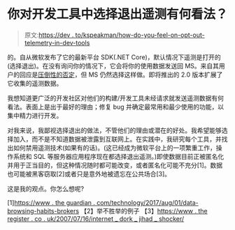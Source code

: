 # 你对开发工具中选择退出遥测有何看法？

> 原文:[https://dev . to/kspeakman/how-do-you-feel-on-opt-out-telemetry-in-dev-tools](https://dev.to/kspeakman/how-do-you-feel-about-opt-out-telemetry-in-dev-tools)

的。自从微软发布了它的最新平台 SDK(.NET Core)，默认情况下遥测是打开的(选择退出)。在没有询问你的情况下，它会将你的使用数据发送回 MS。来自其用户的回应是[压倒性的否定](https://github.com/dotnet/cli/issues/3093)，但 MS 仍然选择这样做。即将推出的 2.0 版本扩展了它收集的遥测数据。

我想知道更广泛的开发社区对他们的构建/开发工具未经请求就发送遥测数据有何看法。表面上是出于最好的理由；修复 bug 并确定最常用和最少使用的功能，以集中精力进行开发。

对我来说，我鄙视选择退出的做法，不管他们的理由或潜在的好处。我希望能够选择加入，而不是不知道数据被泄露到互联网上。在实践中，我研究每个工具，并找出如何禁用遥测技术(如果有的话)。(这已经成为微软平台上的一项繁重工作，操作系统和 SQL 等服务器应用程序现在都选择退出遥测。)即使数据目前正被匿名化并用于正当目的，但这种情况随时都可能改变，或者匿名化可能不充分[1]。数据也可能被黑客窃取[2]或者只是意外地被遗忘在公共场合[3]。

这是我的观点。你怎么想呢?

[1][https://www . the guardian . com/technology/2017/aug/01/data-browsing-habits-brokers](https://www.theguardian.com/technology/2017/aug/01/data-browsing-habits-brokers)
【2】举不胜举的例子
【3】[https://www . the register . co . uk/2007/07/16/internet _ dork _ jihad _ shocker/](https://www.theregister.co.uk/2007/07/16/internet_dork_jihad_shocker/)